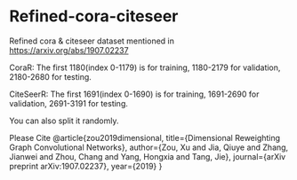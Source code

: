 # Refined-cora-citeseer

Refined cora & citeseer dataset mentioned in https://arxiv.org/abs/1907.02237 

CoraR: The first 1180(index 0-1179) is for training, 1180-2179 for validation, 2180-2680 for testing.

CiteSeerR: The first 1691(index 0-1690) is for training, 1691-2690 for validation, 2691-3191 for testing.

You can also split it randomly. 

Please Cite
@article{zou2019dimensional,
  title={Dimensional Reweighting Graph Convolutional Networks},
  author={Zou, Xu and Jia, Qiuye and Zhang, Jianwei and Zhou, Chang and Yang, Hongxia and Tang, Jie},
  journal={arXiv preprint arXiv:1907.02237},
  year={2019}
}
